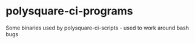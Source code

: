 # polysquare-ci-programs
Some binaries used by polysquare-ci-scripts - used to work around bash bugs
